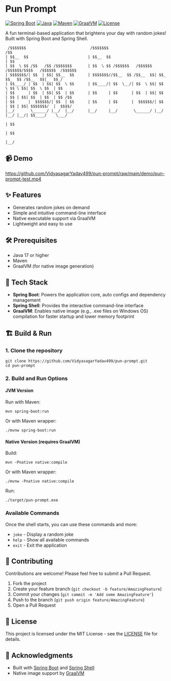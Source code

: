 # Pun Prompt

[![Spring Boot](https://img.shields.io/badge/Spring%20Boot-3.4.1-brightgreen.svg)](https://spring.io/projects/spring-boot)
[![Java](https://img.shields.io/badge/Java-17-orange.svg)](https://openjdk.org/)
[![Maven](https://img.shields.io/badge/Maven-3.9.9-blue.svg)](https://maven.apache.org/)
[![GraalVM](https://img.shields.io/badge/GraalVM-Native-red.svg)](https://www.graalvm.org/)
[![License](https://img.shields.io/badge/License-MIT-yellow.svg)](LICENSE)

A fun terminal-based application that brightens your day with random jokes! Built with Spring Boot and Spring Shell.
```
 /$$$$$$$                            /$$$$$$$                                               /$$    
| $$__  $$                          | $$__  $$                                             | $$    
| $$  \ $$ /$$   /$$ /$$$$$$$       | $$  \ $$ /$$$$$$   /$$$$$$  /$$$$$$/$$$$   /$$$$$$  /$$$$$$  
| $$$$$$$/| $$  | $$| $$__  $$      | $$$$$$$//$$__  $$ /$$__  $$| $$_  $$_  $$ /$$__  $$|_  $$_/  
| $$____/ | $$  | $$| $$  \ $$      | $$____/| $$  \__/| $$  \ $$| $$ \ $$ \ $$| $$  \ $$  | $$    
| $$      | $$  | $$| $$  | $$      | $$     | $$      | $$  | $$| $$ | $$ | $$| $$  | $$  | $$ /$$
| $$      |  $$$$$$/| $$  | $$      | $$     | $$      |  $$$$$$/| $$ | $$ | $$| $$$$$$$/  |  $$$$/
|__/       \______/ |__/  |__/      |__/     |__/       \______/ |__/ |__/ |__/| $$____/    \___/  
                                                                               | $$                
                                                                               | $$                
                                                                               |__/                
```

## 📹 Demo

https://github.com/VidyasagarYadav499/pun-prompt/raw/main/demo/pun-prompt-test.mp4

## ✨ Features

- Generates random jokes on demand
- Simple and intuitive command-line interface
- Native executable support via GraalVM
- Lightweight and easy to use

## 🛠️ Prerequisites

- Java 17 or higher
- Maven
- GraalVM (for native image generation)

## 🔧 Tech Stack

- **Spring Boot**: Powers the application core, auto configs and dependency management
- **Spring Shell**: Provides the interactive command-line interface
- **GraalVM**: Enables native image (e.g., .exe files on Windows OS) compilation for faster startup and lower memory footprint

## 🏗️ Build & Run

### 1. Clone the repository
```
git clone https://github.com/VidyasagarYadav499/pun-prompt.git
cd pun-prompt
```

### 2. Build and Run Options

#### JVM Version
Run with Maven:
```
mvn spring-boot:run
```
Or with Maven wrapper:
```
./mvnw spring-boot:run
```

#### Native Version (requires GraalVM)
Build:
```
mvn -Pnative native:compile
```
Or with Maven wrapper:
```
./mvnw -Pnative native:compile
```

Run:
```
./target/pun-prompt.exe
```

### Available Commands
Once the shell starts, you can use these commands and more:
- `joke` - Display a random joke
- `help` - Show all available commands
- `exit` - Exit the application

## 🤝 Contributing

Contributions are welcome! Please feel free to submit a Pull Request.

1. Fork the project
2. Create your feature branch (`git checkout -b feature/AmazingFeature`)
3. Commit your changes (`git commit -m 'Add some AmazingFeature'`)
4. Push to the branch (`git push origin feature/AmazingFeature`)
5. Open a Pull Request

## 📝 License

This project is licensed under the MIT License - see the [LICENSE](LICENSE) file for details.

## 🙏 Acknowledgments

- Built with [Spring Boot](https://spring.io/projects/spring-boot) and [Spring Shell](https://spring.io/projects/spring-shell)
- Native image support by [GraalVM](https://www.graalvm.org/)